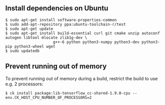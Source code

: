 ## Install dependencies on Ubuntu

```
$ sudo apt-get install software-properties-common
$ sudo add-apt-repository ppa:ubuntu-toolchain-r/test
$ sudo apt-get update
$ sudo apt-get install build-essential curl git cmake unzip autoconf autogen libtool mlocate zlib1g-dev \
                     g++-6 python python3-numpy python3-dev python3-pip python3-wheel wget
$ sudo updatedb

```

## Prevent running out of memory

To prevent running out of memory during a build, restrict the build to use
e.g. 2 processors:
```
$ ck install package:lib-tensorflow_cc-shared-1.9.0-cpu --env.CK_HOST_CPU_NUMBER_OF_PROCESSORS=2
```